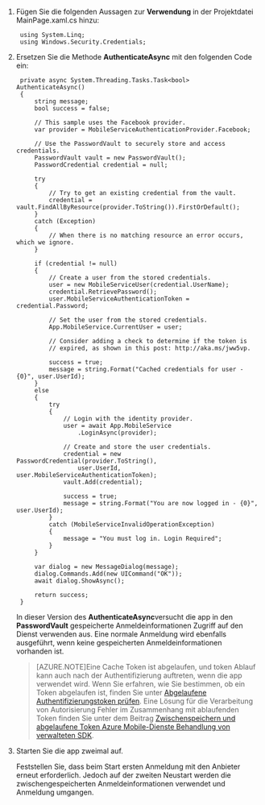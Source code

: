 
1. Fügen Sie die folgenden Aussagen zur **Verwendung** in der Projektdatei MainPage.xaml.cs hinzu:

        using System.Linq;      
        using Windows.Security.Credentials;

2. Ersetzen Sie die Methode **AuthenticateAsync** mit den folgenden Code ein:

        private async System.Threading.Tasks.Task<bool> AuthenticateAsync()
        {
            string message;
            bool success = false;

            // This sample uses the Facebook provider.
            var provider = MobileServiceAuthenticationProvider.Facebook;

            // Use the PasswordVault to securely store and access credentials.
            PasswordVault vault = new PasswordVault();
            PasswordCredential credential = null;

            try
            {
                // Try to get an existing credential from the vault.
                credential = vault.FindAllByResource(provider.ToString()).FirstOrDefault();
            }
            catch (Exception)
            {
                // When there is no matching resource an error occurs, which we ignore.
            }

            if (credential != null)
            {
                // Create a user from the stored credentials.
                user = new MobileServiceUser(credential.UserName);
                credential.RetrievePassword();
                user.MobileServiceAuthenticationToken = credential.Password;

                // Set the user from the stored credentials.
                App.MobileService.CurrentUser = user;

                // Consider adding a check to determine if the token is 
                // expired, as shown in this post: http://aka.ms/jww5vp.

                success = true;
                message = string.Format("Cached credentials for user - {0}", user.UserId);
            }
            else
            {
                try
                {
                    // Login with the identity provider.
                    user = await App.MobileService
                        .LoginAsync(provider);

                    // Create and store the user credentials.
                    credential = new PasswordCredential(provider.ToString(),
                        user.UserId, user.MobileServiceAuthenticationToken);
                    vault.Add(credential);

                    success = true;
                    message = string.Format("You are now logged in - {0}", user.UserId);
                }
                catch (MobileServiceInvalidOperationException)
                {
                    message = "You must log in. Login Required";
                }
            }
            
            var dialog = new MessageDialog(message);
            dialog.Commands.Add(new UICommand("OK"));
            await dialog.ShowAsync();

            return success;
        }

    In dieser Version des **AuthenticateAsync**versucht die app in den **PasswordVault** gespeicherte Anmeldeinformationen Zugriff auf den Dienst verwenden aus. Eine normale Anmeldung wird ebenfalls ausgeführt, wenn keine gespeicherten Anmeldeinformationen vorhanden ist.

    >[AZURE.NOTE]Eine Cache Token ist abgelaufen, und token Ablauf kann auch nach der Authentifizierung auftreten, wenn die app verwendet wird. Wenn Sie erfahren, wie Sie bestimmen, ob ein Token abgelaufen ist, finden Sie unter [Abgelaufene Authentifizierungstoken prüfen](http://aka.ms/jww5vp). Eine Lösung für die Verarbeitung von Autorisierung Fehler im Zusammenhang mit ablaufenden Token finden Sie unter dem Beitrag [Zwischenspeichern und abgelaufene Token Azure Mobile-Dienste Behandlung von verwalteten SDK](http://blogs.msdn.com/b/carlosfigueira/archive/2014/03/13/caching-and-handling-expired-tokens-in-azure-mobile-services-managed-sdk.aspx). 

3. Starten Sie die app zweimal auf.

    Feststellen Sie, dass beim Start ersten Anmeldung mit den Anbieter erneut erforderlich. Jedoch auf der zweiten Neustart werden die zwischengespeicherten Anmeldeinformationen verwendet und Anmeldung umgangen. 
